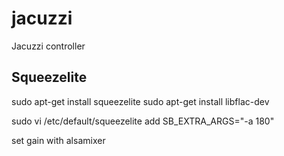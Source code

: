 # jacuzzi
Jacuzzi controller

## Squeezelite
sudo apt-get install squeezelite
sudo apt-get install libflac-dev


sudo vi /etc/default/squeezelite
add SB_EXTRA_ARGS="-a 180"

set gain with
alsamixer
